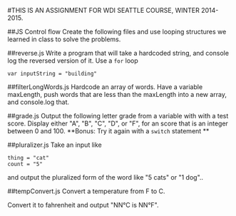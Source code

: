 #THIS IS AN ASSIGNMENT FOR WDI SEATTLE COURSE, WINTER 2014-2015.


##JS Control flow
Create the following files and use looping structures we learned in class to solve the problems.


##reverse.js
Write a program that will take a hardcoded string, and console log the reversed version of it. Use a `for` loop

`var inputString = "building"`

##filterLongWords.js
Hardcode an array of words. Have a variable maxLength, push words that are less than the maxLength into a new array, and console.log that.


##grade.js
Output the following letter grade from a variable with with a test score. Display either "A", "B", "C", "D", or "F", for an score that is an integer between 0 and 100.
**Bonus: Try it again with a `switch` statement **


##pluralizer.js
Take an input like

```
thing = "cat"
count = "5"
```
and output the pluralized form of the word like "5 cats" or "1 dog"..

##tempConvert.js
Convert a temperature from F to C.

Convert it to fahrenheit and output "NN°C is NN°F".
